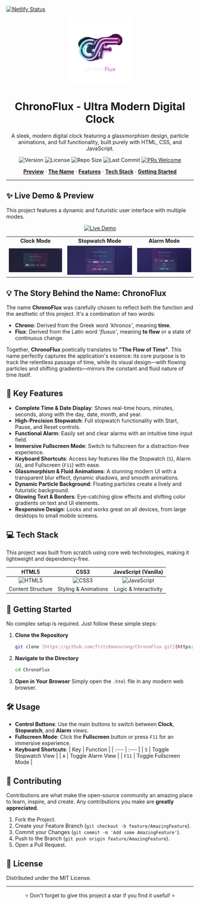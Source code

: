 [![Netlify Status](https://api.netlify.com/api/v1/badges/a971e0ef-f295-4534-9d72-54201118faf9/deploy-status)](https://app.netlify.com/projects/chronoflux/deploys)
<div align="center">
  <img src="assets/ChronoFlux.png" alt="ChronoFlux Logo" width="180">
  <h1>ChronoFlux - Ultra Modern Digital Clock</h1>
  <p>A sleek, modern digital clock featuring a glassmorphism design, particle animations, and full functionality, built purely with HTML, CSS, and JavaScript.</p>
  
  <p>
    <img src="https://img.shields.io/badge/Version-1.0-blue" alt="Version">
    <img src="https://img.shields.io/github/license/fritzkmanurung/ChronoFlux" alt="License">
    <img src="https://img.shields.io/github/repo-size/fritzkmanurung/ChronoFlux" alt="Repo Size">
    <img src="https://img.shields.io/github/last-commit/fritzkmanurung/ChronoFlux" alt="Last Commit">
    <a href="https://github.com/fritzkmanurung/ChronoFlux/pulls"><img src="https://img.shields.io/badge/PRs-welcome-brightgreen.svg" alt="PRs Welcome"></a>
  </p>
</div>

<p align="center">
  <a href="#-preview"><strong>Preview</strong></a> ·
  <a href="#-the-story-behind-the-name-chronoflux"><strong>The Name</strong></a> ·
  <a href="#-key-features"><strong>Features</strong></a> ·
  <a href="#-tech-stack"><strong>Tech Stack</strong></a> ·
  <a href="#-getting-started"><strong>Getting Started</strong></a>
</p>

---

## ✨ Live Demo & Preview

This project features a dynamic and futuristic user interface with multiple modes.

<p align="center">
  <a href="https://chronoflux.netlify.app/">
    <img src="https://img.shields.io/badge/Launch-Live_Demo-purple?style=for-the-badge&logo=rocket" alt="Live Demo">
  </a>
</p>

<table>
  <tr>
    <td align="center"><strong>Clock Mode</strong></td>
    <td align="center"><strong>Stopwatch Mode</strong></td>
    <td align="center"><strong>Alarm Mode</strong></td>
  </tr>
  <tr>
    <td><img src="assets/1.png" alt="Clock Mode Preview"></td>
    <td><img src="assets/2.png" alt="Stopwatch Mode Preview"></td>
    <td><img src="assets/3.png" alt="Alarm Mode Preview"></td>
  </tr>
</table>

## 💡 The Story Behind the Name: ChronoFlux

The name **ChronoFlux** was carefully chosen to reflect both the function and the aesthetic of this project. It's a combination of two words:

-   **Chrono**: Derived from the Greek word *'khronos'*, meaning **time**.
-   **Flux**: Derived from the Latin word *'fluxus'*, meaning **to flow** or a state of continuous change.

Together, **ChronoFlux** poetically translates to **"The Flow of Time"**. This name perfectly captures the application's essence: its core purpose is to track the relentless passage of time, while its visual design—with flowing particles and shifting gradients—mirrors the constant and fluid nature of time itself.

## 🌟 Key Features

-   **Complete Time & Date Display**: Shows real-time hours, minutes, seconds, along with the day, date, month, and year.
-   **High-Precision Stopwatch**: Full stopwatch functionality with Start, Pause, and Reset controls.
-   **Functional Alarm**: Easily set and clear alarms with an intuitive time input field.
-   **Immersive Fullscreen Mode**: Switch to fullscreen for a distraction-free experience.
-   **Keyboard Shortcuts**: Access key features like the Stopwatch (`S`), Alarm (`A`), and Fullscreen (`F11`) with ease.
-   **Glassmorphism & Fluid Animations**: A stunning modern UI with a transparent blur effect, dynamic shadows, and smooth animations.
-   **Dynamic Particle Background**: Floating particles create a lively and futuristic background.
-   **Glowing Text & Borders**: Eye-catching glow effects and shifting color gradients on text and UI elements.
-   **Responsive Design**: Looks and works great on all devices, from large desktops to small mobile screens.

## 💻 Tech Stack

This project was built from scratch using core web technologies, making it lightweight and dependency-free.

| HTML5 | CSS3 | JavaScript (Vanilla) |
| :---: | :--: | :----------: |
| <img src="https://img.shields.io/badge/HTML5-E34F26?style=for-the-badge&logo=html5&logoColor=white" alt="HTML5"> | <img src="https://img.shields.io/badge/CSS3-1572B6?style=for-the-badge&logo=css3&logoColor=white" alt="CSS3"> | <img src="https://img.shields.io/badge/JavaScript-F7DF1E?style=for-the-badge&logo=javascript&logoColor=black" alt="JavaScript"> |
| Content Structure | Styling & Animations | Logic & Interactivity |

## 🚀 Getting Started

No complex setup is required. Just follow these simple steps:

1.  **Clone the Repository**
    ```bash
    git clone [https://github.com/fritzkmanurung/ChronoFlux.git](https://github.com/fritzkmanurung/ChronoFlux.git)
    ```
2.  **Navigate to the Directory**
    ```bash
    cd ChronoFlux
    ```
3.  **Open in Your Browser**
    Simply open the `.html` file in any modern web browser.

## 🛠️ Usage

-   **Control Buttons**: Use the main buttons to switch between **Clock**, **Stopwatch**, and **Alarm** views.
-   **Fullscreen Mode**: Click the **Fullscreen** button or press `F11` for an immersive experience.
-   **Keyboard Shortcuts**:
    | Key | Function |
    | :--- | :--- |
    | `S` | Toggle Stopwatch View |
    | `A` | Toggle Alarm View |
    | `F11` | Toggle Fullscreen Mode |

## 🤝 Contributing

Contributions are what make the open-source community an amazing place to learn, inspire, and create. Any contributions you make are **greatly appreciated**.

1.  Fork the Project.
2.  Create your Feature Branch (`git checkout -b feature/AmazingFeature`).
3.  Commit your Changes (`git commit -m 'Add some AmazingFeature'`).
4.  Push to the Branch (`git push origin feature/AmazingFeature`).
5.  Open a Pull Request.

## 📜 License

Distributed under the MIT License.

---

<p align="center">
  ⭐ Don't forget to give this project a star if you find it useful! ⭐
</p>